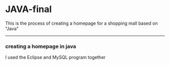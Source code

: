 # JAVA-final
 This is the process of creating a homepage for a shopping mall based on "Java"
<hr>
<!DOCTYPE html>
<html lang="ko">
<head>
	<meta charset="UTF-8">
	<meta name="viewport" content="width=device-width, initial-scale=1.0">

</head>
<body>
	<h3> creating a homepage in java </h3>
	
   <p id="list">I used the Eclipse and MySQL program together</p>
</body>
</html>
